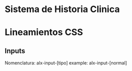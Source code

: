 # Sistema de Historia Clinica

# Lineamientos CSS

## Inputs
Nomenclatura: alx-input-[tipo]
example: alx-input-[normal]


